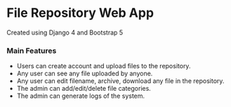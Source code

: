 # File Repository Web App


Created using Django 4 and Bootstrap 5



### Main Features

- Users can create account and upload files to the repository.
- Any user can see any file uploaded by anyone.
- Any user can edit filename, archive, download any file in the repository.
- The admin can add/edit/delete file categories.
- The admin can generate logs of the system.



